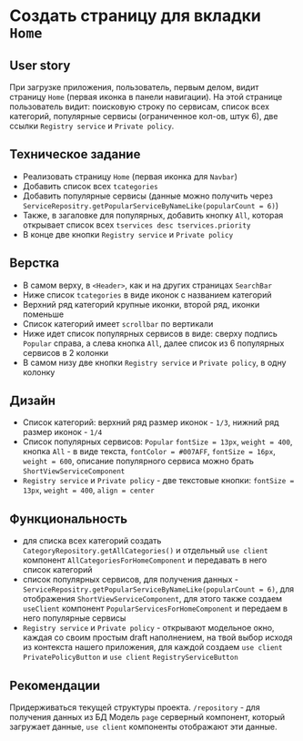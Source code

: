 # Создать страницу для вкладки `Home`

## User story
При загрузке приложения, пользователь, первым делом, видит страницу `Home` (первая иконка в панели навигации).
На этой странице пользователь видит: поисковую строку по сервисам, список всех категорий, популярные сервисы (ограниченное кол-ов, штук 6), две ссылки `Registry service` и `Private policy`.

## Техническое задание

- Реализовать страницу `Home` (первая иконка для `Navbar`)
- Добавить список всех `tcategories`
- Добавить популярные сервисы (данные можно получить через `ServiceRepositry.getPopularServiceByNameLike(popularCount = 6)`)
- Также, в загаловке для популярных, добавить кнопку `All`, которая открывает список всех `tservices desc tservices.priority`
- В конце две кнопки `Registry service` и `Private policy`

## Верстка

- В самом верху, в `<Header>`, как и на других страницах `SearchBar`
- Ниже список `tcategories` в виде иконок с названием категорий
- Верхний ряд категорий крупные иконки, второй ряд, иконки поменьше
- Список категорий имеет `scrollbar` по вертикали
- Ниже идет список популярных сервисов в виде: сверху подпись `Popular` справа, а слева кнопка `All`, далее список из 6 популярных сервисов в 2 колонки
- В самом низу две кнопки `Registry service` и `Private policy`, в одну колонку

## Дизайн

- Список категорий: верхний ряд размер иконок - `1/3`, нижний ряд размер иконок - `1/4`
- Список популярных сервисов: `Popular` `fontSize = 13px`, `weight = 400`, кнопка `All` - в виде текста, `fontColor = #007AFF`, `fontSize = 16px`, `weight = 600`, описание популярного сервиса можно брать `ShortViewServiceComponent`
- `Registry service` и `Private policy` - две текстовые кнопки: `fontSize = 13px`, `weight = 400`, `align = center`

## Функциональность

- для списка всех категорий создать `CategoryRepository.getAllCategories()` и отдельный `use client` компонент `AllCategoriesForHomeComponent` и передавать в него список категорий
- список популярных сервисов, для получения данных - `ServiceRepositry.getPopularServiceByNameLike(popularCount = 6)`, для отображения `ShortViewServiceComponent`, для этого также создаем `useClient` компонент `PopularServicesForHomeComponent` и передаем в него популярные сервисы
- `Registry service` и `Private policy` - открывают модельное окно, каждая со своим простым draft наполнением, на твой выбор исходя из контекста нашего приложения, для каждой создаем `use client` `PrivatePolicyButton` и `use client` `RegistryServiceButton`

## Рекомендации

Придерживаться текущей структуры проекта.
`/repository` - для получения данных из БД
Модель `page` серверный компонент, который загружает данные, `use client` компоненты отображают эти данные.